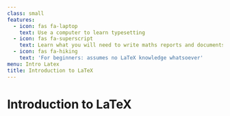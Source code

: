 ```yaml
---
class: small
features:
  - icon: fas fa-laptop
    text: Use a computer to learn typesetting
  - icon: fas fa-superscript
    text: Learn what you will need to write maths reports and documents
  - icon: fas fa-hiking
    text: 'For beginners: assumes no LaTeX knowledge whatsoever'
menu: Intro Latex
title: Introduction to LaTeX
---
```


# Introduction to LaTeX
